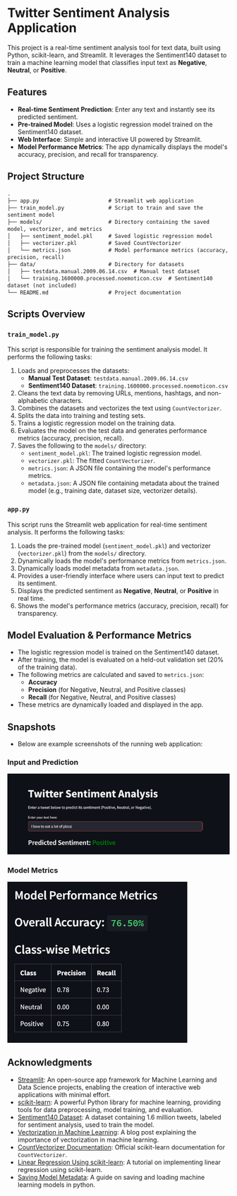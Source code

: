 # Twitter Sentiment Analysis Application

This project is a real-time sentiment analysis tool for text data, built using Python, scikit-learn, and Streamlit. It leverages the Sentiment140 dataset to train a machine learning model that classifies input text as **Negative**, **Neutral**, or **Positive**.

## Features

- **Real-time Sentiment Prediction**: Enter any text and instantly see its predicted sentiment.
- **Pre-trained Model**: Uses a logistic regression model trained on the Sentiment140 dataset.
- **Web Interface**: Simple and interactive UI powered by Streamlit.
- **Model Performance Metrics**: The app dynamically displays the model's accuracy, precision, and recall for transparency.

## Project Structure

```
.
├── app.py                      # Streamlit web application
├── train_model.py              # Script to train and save the sentiment model
├── models/                     # Directory containing the saved model, vectorizer, and metrics
│   ├── sentiment_model.pkl     # Saved logistic regression model
│   ├── vectorizer.pkl          # Saved CountVectorizer
│   └── metrics.json            # Model performance metrics (accuracy, precision, recall)
├── data/                       # Directory for datasets
│   ├── testdata.manual.2009.06.14.csv  # Manual test dataset
│   └── training.1600000.processed.noemoticon.csv  # Sentiment140 dataset (not included)
└── README.md                   # Project documentation
```

## Scripts Overview

### `train_model.py`

This script is responsible for training the sentiment analysis model. It performs the following tasks:

1. Loads and preprocesses the datasets:
   - **Manual Test Dataset**: `testdata.manual.2009.06.14.csv`
   - **Sentiment140 Dataset**: `training.1600000.processed.noemoticon.csv`
2. Cleans the text data by removing URLs, mentions, hashtags, and non-alphabetic characters.
3. Combines the datasets and vectorizes the text using `CountVectorizer`.
4. Splits the data into training and testing sets.
5. Trains a logistic regression model on the training data.
6. Evaluates the model on the test data and generates performance metrics (accuracy, precision, recall).
7. Saves the following to the `models/` directory:
   - `sentiment_model.pkl`: The trained logistic regression model.
   - `vectorizer.pkl`: The fitted `CountVectorizer`.
   - `metrics.json`: A JSON file containing the model's performance metrics.
   - `metadata.json`: A JSON file containing metadata about the trained model (e.g., training date, dataset size, vectorizer details).

### `app.py`

This script runs the Streamlit web application for real-time sentiment analysis. It performs the following tasks:

1. Loads the pre-trained model (`sentiment_model.pkl`) and vectorizer (`vectorizer.pkl`) from the `models/` directory.
2. Dynamically loads the model's performance metrics from `metrics.json`.
3. Dynamically loads model metadata from `metadata.json`.
4. Provides a user-friendly interface where users can input text to predict its sentiment.
5. Displays the predicted sentiment as **Negative**, **Neutral**, or **Positive** in real time.
6. Shows the model's performance metrics (accuracy, precision, recall) for transparency.

## Model Evaluation & Performance Metrics

- The logistic regression model is trained on the Sentiment140 dataset.
- After training, the model is evaluated on a held-out validation set (20% of the training data).
- The following metrics are calculated and saved to `metrics.json`:
  - **Accuracy**
  - **Precision** (for Negative, Neutral, and Positive classes)
  - **Recall** (for Negative, Neutral, and Positive classes)
- These metrics are dynamically loaded and displayed in the app.

## Snapshots

- Below are example screenshots of the running web application:

### Input and Prediction

![Input and Prediction](images/input_prediction.png)

### Model Metrics

![Model Metrics](images/model_metrics.png)

## Acknowledgments

- [Streamlit](https://streamlit.io/): An open-source app framework for Machine Learning and Data Science projects, enabling the creation of interactive web applications with minimal effort.
- [scikit-learn](https://scikit-learn.org/): A powerful Python library for machine learning, providing tools for data preprocessing, model training, and evaluation.
- [Sentiment140 Dataset](https://www.kaggle.com/datasets/kazanova/sentiment140): A dataset containing 1.6 million tweets, labeled for sentiment analysis, used to train the model.
- [Vectorization in Machine Learning](https://www.comet.com/site/blog/vectorization-in-machine-learning/): A blog post explaining the importance of vectorization in machine learning.
- [CountVectorizer Documentation](https://scikit-learn.org/stable/modules/generated/sklearn.feature_extraction.text.CountVectorizer.html): Official scikit-learn documentation for `CountVectorizer`.
- [Linear Regression Using scikit-learn](https://www.geeksforgeeks.org/python-linear-regression-using-sklearn/): A tutorial on implementing linear regression using scikit-learn.
- [Saving Model Metadata](https://www.geeksforgeeks.org/saving-a-machine-learning-model/): A guide on saving and loading machine learning models in python.
